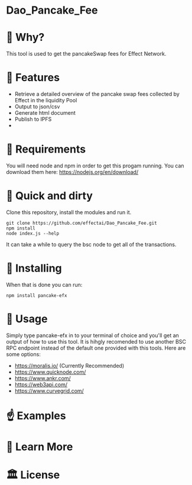 # Dao_Pancake_Fee

# 📓 Why?
This tool is used to get the pancakeSwap fees for Effect Network.


# 🌟 Features
- Retrieve a detailed overview of the pancake swap fees collected by Effect in the liquidity Pool
- Output to json/csv
- Generate html document
- Publish to IPFS
- 

# 📌 Requirements
You will need node and npm in order to get this progam running. 
You can download them here: https://nodejs.org/en/download/

# 🚀 Quick and dirty

Clone this repository, install the modules and run it.
```
git clone https://github.com/effectai/Dao_Pancake_Fee.git
npm install
node index.js --help
```

It can take a while to query the bsc node to get all of the transactions.

# 🏢 Installing
When that is done you can run:
```
npm install pancake-efx
```

# 👟 Usage
Simply type pancake-efx in to your terminal of choice and you'll get an output of how to use this tool. It is hihgly recomended to use another BSC RPC endpoint instead of the default one provided with this tools. 
Here are some options: 
- https://moralis.io/ (Currently Recommended)
- https://www.quicknode.com/
- https://www.ankr.com/
- https://web3api.com/
- https://www.curvegrid.com/

# ☝️ Examples

# 🔎 Learn More


# 🏛️ License
